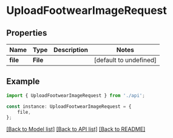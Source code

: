 # UploadFootwearImageRequest


## Properties

Name | Type | Description | Notes
------------ | ------------- | ------------- | -------------
**file** | **File** |  | [default to undefined]

## Example

```typescript
import { UploadFootwearImageRequest } from './api';

const instance: UploadFootwearImageRequest = {
    file,
};
```

[[Back to Model list]](../README.md#documentation-for-models) [[Back to API list]](../README.md#documentation-for-api-endpoints) [[Back to README]](../README.md)
